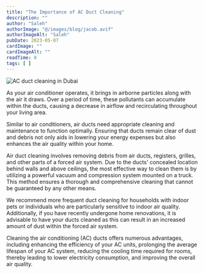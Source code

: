 ```yaml
---
title: "The Importance of AC Duct Cleaning"
description: ""
author: "Saleh"
authorImage: "@/images/blog/jacob.avif"
authorImageAlt: "Saleh"
pubDate: 2023-05-07
cardImage: ""
cardImageAlt: ""
readTime: 0
tags: [ ]
---
```


![AC duct cleaning in Dubai](https://img1.wsimg.com/isteam/ip/c49a412a-7d5c-4c86-b371-17b58bdd84ac/duct-cleaning.png/:/cr=t:0%25,l:0%25,w:100%25,h:100%25/rs=w:1280 "AC duct cleaning in Dubai")

As your air conditioner operates, it brings in airborne particles along with the air it draws. Over a period of time, these pollutants can accumulate within the ducts, causing a decrease in airflow and recirculating throughout your living area.

Similar to air conditioners, air ducts need appropriate cleaning and maintenance to function optimally. Ensuring that ducts remain clear of dust and debris not only aids in lowering your energy expenses but also enhances the air quality within your home.

Air duct cleaning involves removing debris from air ducts, registers, grilles, and other parts of a forced air system. Due to the ducts' concealed location behind walls and above ceilings, the most effective way to clean them is by utilizing a powerful vacuum and compression system mounted on a truck. This method ensures a thorough and comprehensive cleaning that cannot be guaranteed by any other means.

We recommend more frequent duct cleaning for households with indoor pets or individuals who are particularly sensitive to indoor air quality. Additionally, if you have recently undergone home renovations, it is advisable to have your ducts cleaned as this can result in an increased amount of dust within the forced air system.

Cleaning the air conditioning (AC) ducts offers numerous advantages, including enhancing the efficiency of your AC units, prolonging the average lifespan of your AC system, reducing the cooling time required for rooms, thereby leading to lower electricity consumption, and improving the overall air quality.